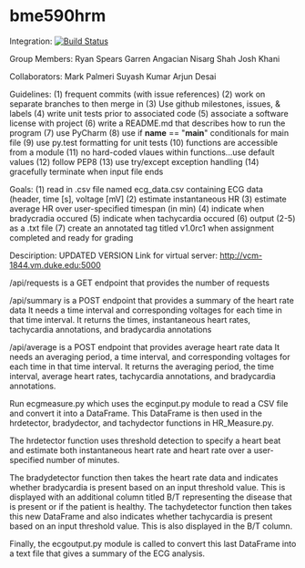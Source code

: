 # bme590hrm

Integration: [![Build Status](https://travis-ci.org/raspearsy/bme590hrm.svg?branch=master)](https://travis-ci.org/raspearsy/bme590hrm)

Group Members:
Ryan Spears
Garren Angacian
Nisarg Shah
Josh Khani

Collaborators:
Mark Palmeri
Suyash Kumar
Arjun Desai

Guidelines:
(1) frequent commits (with issue references)
(2) work on separate branches to then merge in
(3) Use github milestones, issues, & labels
(4) write unit tests prior to associated code
(5) associate a software license with project
(6) write a README.md that describes how to run the program
(7) use PyCharm
(8) use if __name__ == "__main__" conditionals for main file
(9) use py.test formatting for unit tests
(10) functions are accessible from a module
(11) no hard-coded vlaues within functions...use default values
(12) follow PEP8
(13) use try/except exception handling
(14) gracefully terminate when input file ends

Goals:
(1) read in .csv file named ecg_data.csv containing ECG data (header, time [s], voltage [mV]
(2) estimate instantaneous HR
(3) estimate average HR over user-specified timespan (in min)
(4) indicate when bradycradia occured
(5) indicate when tachycardia occured
(6) output (2-5) as a .txt file
(7) create an annotated tag titled v1.0rc1 when assignment completed and ready for grading

Desciription:
UPDATED VERSION
Link for virtual server: http://vcm-1844.vm.duke.edu:5000

/api/requests is a GET endpoint that provides the number of requests 

/api/summary is a POST endpoint that provides a summary of the heart rate data
It needs a time interval and corresponding voltages for each time in that time interval.
It returns the times, instantaneous heart rates, tachycardia annotations, and bradycardia annotations

/api/average is a POST endpoint that provides average heart rate data
It needs an averaging period, a time interval, and corresponding voltages for each time in that time interval.
It returns the averaging period, the time interval, average heart rates, tachycardia annotations, and bradycardia annotations.

Run ecgmeasure.py which uses the ecginput.py module to read a CSV file and convert it into a DataFrame. This DataFrame is then used in the hrdetector, bradydector, and tachydector functions in HR_Measure.py. 

The hrdetector function uses threshold detection to specify a heart beat and estimate both instantaneous heart rate and heart rate over a user-specified number of minutes. 

The bradydetector function then takes the heart rate data and indicates whether bradycardia is present based on an input threshold value. This is displayed with an additional column titled B/T representing the disease that is present or if the patient is healthy. The tachydetector function then takes this new DataFrame and also indicates whether tachycardia is present based on an input threshold value. This is also displayed in the B/T column. 

Finally, the ecgoutput.py module is called to convert this last DataFrame into a text file that gives a summary of the ECG analysis.